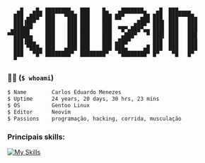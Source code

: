 ```text

   ▄█   ▄█▄ ████████▄  ███    █▄   ▄███████▄   ▄█  ███▄▄▄▄   
  ███ ▄███▀ ███   ▀███ ███    ███ ██▀     ▄██ ███  ███▀▀▀██▄ 
  ███▐██▀   ███    ███ ███    ███       ▄███▀ ███▌ ███   ███ 
 ▄█████▀    ███    ███ ███    ███  ▀█▀▄███▀▄▄ ███▌ ███   ███ 
▀▀█████▄    ███    ███ ███    ███   ▄███▀   ▀ ███▌ ███   ███ 
  ███▐██▄   ███    ███ ███    ███ ▄███▀       ███  ███   ███ 
  ███ ▀███▄ ███   ▄███ ███    ███ ███▄     ▄█ ███  ███   ███ 
  ███   ▀█▀ ████████▀  ████████▀   ▀████████▀ █▀    ▀█   █▀  
  ▀                                                          

```  
### 👨‍💻 (`$ whoami`)
```bash
$ Name        Carlos Eduardo Menezes
$ Uptime      24 years, 20 days, 30 hrs, 23 mins
$ OS          Gentoo Linux
$ Editor      Neovim
$ Passions    programação, hacking, corrida, musculação
```

### Principais skills:
[![My Skills](https://skillicons.dev/icons?i=java,javascript,react,vue&theme=light)](https://skillicons.dev)
